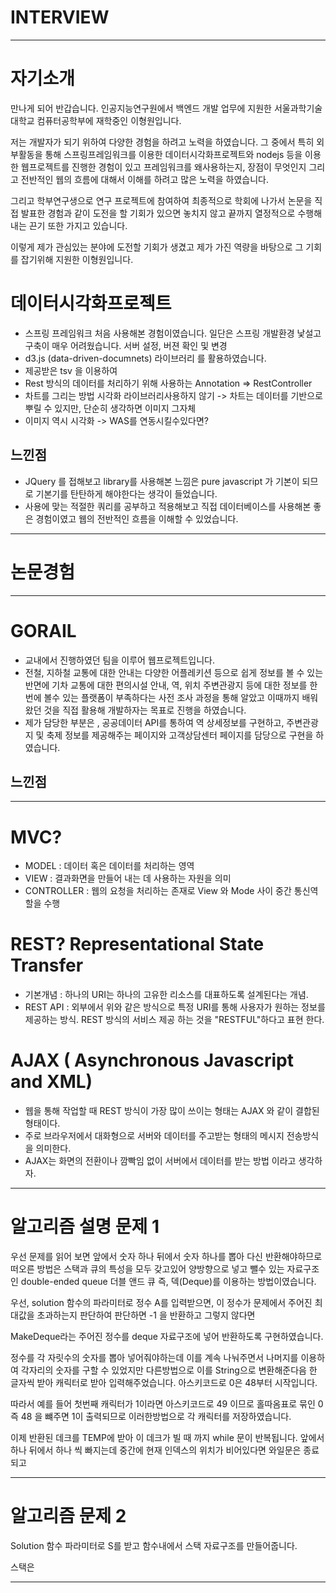 # INTERVIEW

***


#  자기소개
 
 
만나게 되어 반갑습니다. 
인공지능연구원에서 백엔드 개발 업무에 지원한 서울과학기술대학교 컴퓨터공학부에 재학중인 이형원입니다.


저는 개발자가 되기 위하여 다양한 경험을 하려고 노력을 하였습니다. 
그 중에서 특히 외부활동을 통해 스프링프레임워크를 이용한 데이터시각화프로젝트와 nodejs 등을 이용한 웹프로젝트를 진행한 경험이 있고 프레임워크를 왜사용하는지, 장점이 무엇인지  그리고 전반적인 웹의 흐름에 대해서 이해를 하려고 많은 노력을 하였습니다.

 그리고 학부연구생으로 연구 프로젝트에 참여하여 최종적으로 학회에 나가서 논문을 직접 발표한 경험과 같이 도전을 할 기회가 있으면 놓치지 않고 끝까지 열정적으로 수행해내는 끈기 또한 가지고 있습니다.
 
 이렇게 제가 관심있는 분야에 도전할 기회가 생겼고 제가 가진 역량을 바탕으로 그 기회를 잡기위해 지원한 이형원입니다.




# 데이터시각화프로젝트

+ 스프링 프레임워크 처음 사용해본 경험이였습니다. 일단은 스프링 개발환경 낯설고 구축이 매우 어려웠습니다. 서버 설정, 버젼 확인 및 변경 
+ d3.js (data-driven-documnets) 라이브러리 를 활용하였습니다. 
+ 제공받은 tsv 을 이용하여 
+ Rest 방식의 데이터를 처리하기 위해 사용하는 Annotation => RestController
+ 차트를 그리는 방법 시각화 라이브러리사용하지 않기 -> 차트는 데이터를 기반으로 뿌릴 수 있지만, 단순히 생각하면 이미지 그자체
+ 이미지 역시 시각화 -> WAS를 연동시킬수있다면?


## 느낀점
+ JQuery 를 접해보고 library를 사용해본 느낌은 pure javascript 가 기본이 되므로 기본기를 탄탄하게 해야한다는 생각이 들었습니다.
+ 사용에 맞는 적절한 쿼리를 공부하고 적용해보고 직접 데이터베이스를 사용해본 좋은 경험이였고 웹의 전반적인 흐름을 이해할 수 있었습니다.

***

# 논문경험

***

# GORAIL

+ 교내에서 진행하였던 팀을 이루어 웹프로젝트입니다. 
+  전철, 지하철 교통에 대한 안내는 다양한 어플레키션 등으로 쉽게 정보를 볼 수 있는 반면에 기차 교통에 대한 편의시설 안내, 역, 위치 주변관광지 등에 대한 정보를 한번에 볼수 있는 플랫폼이 부족하다는 사전 조사 과정을 통해 알았고 이때까지 배워왔던 것을 직접 활용해 개발하자는 목표로 진행을 하였습니다. 
+ 제가 담당한 부분은 , 공공데이터 API를 통하여 역 상세정보를 구현하고, 주변관광지 및 축제 정보를 제공해주는 페이지와 고객상담센터 페이지를 담당으로 구현을 하였습니다.


## 느낀점


***
# MVC?

+ MODEL : 데이터 혹은 데이터를 처리하는 영역
+ VIEW : 결과화면을 만들어 내는 데 사용하는 자원을 의미
+ CONTROLLER : 웹의 요청을 처리하는 존재로 View 와 Mode 사이 중간 통신역할을 수행


# REST? Representational State Transfer

+ 기본개념 : 하나의 URI는 하나의 고유한 리소스를 대표하도록 설계된다는 개념.
+ REST API : 외부에서 위와 같은 방식으로 특정 URI를 통해 사용자가 원하는 정보를 제공하는 방식. REST 방식의 서비스 제공 하는 것을 "RESTFUL"하다고 표현 한다.


# AJAX ( Asynchronous Javascript and XML)

+ 웹을 통해 작업할 때 REST 방식이 가장 많이 쓰이는 형태는 AJAX 와 같이 결합된 형태이다.
+ 주로 브라우저에서 대화형으로 서버와 데이터를 주고받는 형태의 메시지 전송방식을 의미한다.
+ AJAX는 화면의 전환이나 깜빡임 없이 서버에서 데이터를 받는 방법 이라고 생각하자.
***


# 알고리즘 설명 문제 1

우선 문제를 읽어 보면 앞에서 숫자 하나 뒤에서 숫자 하나를 뽑아 다신 반환해야하므로 
떠오른 방법은 스택과 큐의 특성을 모두 갖고있어 양방향으로 넣고 뺄수 있는 자료구조인 double-ended queue 더블 앤드 큐 즉, 덱(Deque)를 이용하는 방법이였습니다.


우선,
 solution 함수의 파라미터로 정수 A를 입력받으면, 이 정수가 문제에서 주어진 최대값을 초과하는지 판단하여 판단하면 -1 을 반환하고 그렇지 않다면 

MakeDeque라는 주어진 정수를 deque 자료구조에 넣어 반환하도록 구현하였습니다.

정수를 각 자릿수의 숫자를 뽑아 넣어줘야하는데  이를 계속 나눠주면서 나머지를 이용하여 각자리의 숫자를 구할 수 있었지만
다른방법으로 이를 String으로 변환해준다음 한 글자씩 받아 캐릭터로 받아 입력해주었습니다.
아스키코드로 0은 48부터 시작입니다.

따라서 예를 들어 첫번째 캐릭터가 1이라면 아스키코드로 49 이므로 홀따옴표로 묶인 0 즉 48 을 뺴주면 1이 출력되므로 이러한방법으로 각 캐릭터를 저장하였습니다.

이제 반환된 데크를 TEMP에 받아 이 데크가 빌 때 까지 while 문이 반복됩니다.
앞에서 하나 뒤에서 하나 씩 빠지는데 중간에 현재 인덱스의 위치가 비어있다면 와일문은 종료되고

***

# 알고리즘 문제 2



Solution 함수 파라미터로 S를 받고 함수내에서 스택 자료구조를 만들어줍니다.

스택은 


***
